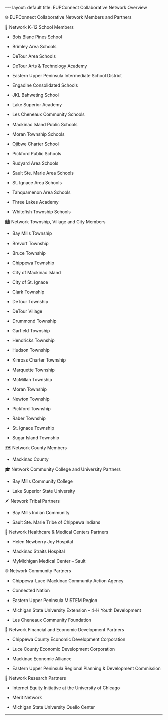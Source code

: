 --- layout: default title: EUPConnect Collaborative Network Overview

🌐 EUPConnect Collaborative Network Members and Partners

🏫 Network K–12 School Members

- Bois Blanc Pines School

- Brimley Area Schools

- DeTour Area Schools

- DeTour Arts & Technology Academy

- Eastern Upper Peninsula Intermediate School District

- Engadine Consolidated Schools

- JKL Bahweting School

- Lake Superior Academy

- Les Cheneaux Community Schools

- Mackinac Island Public Schools

- Moran Township Schools

- Ojibwe Charter School

- Pickford Public Schools

- Rudyard Area Schools

- Sault Ste. Marie Area Schools

- St. Ignace Area Schools

- Tahquamenon Area Schools

- Three Lakes Academy

- Whitefish Township Schools

🏙️ Network Township, Village and City Members

- Bay Mills Township

- Brevort Township

- Bruce Township

- Chippewa Township

- City of Mackinac Island

- City of St. Ignace

- Clark Township

- DeTour Township

- DeTour Village

- Drummond Township

- Garfield Township

- Hendricks Township

- Hudson Township

- Kinross Charter Township

- Marquette Township

- McMillan Township

- Moran Township

- Newton Township

- Pickford Township

- Raber Township

- St. Ignace Township

- Sugar Island Township

🗺️ Network County Members

- Mackinac County

🎓 Network Community College and University Partners

- Bay Mills Community College

- Lake Superior State University

🪶 Network Tribal Partners

- Bay Mills Indian Community

- Sault Ste. Marie Tribe of Chippewa Indians

🏥 Network Healthcare & Medical Centers Partners

- Helen Newberry Joy Hospital

- Mackinac Straits Hospital

- MyMichigan Medical Center – Sault

🌐 Network Community Partners

- Chippewa-Luce-Mackinac Community Action Agency

- Connected Nation

- Eastern Upper Peninsula MiSTEM Region

- Michigan State University Extension – 4-H Youth Development

- Les Cheneaux Community Foundation

💼 Network Financial and Economic Development Partners

- Chippewa County Economic Development Corporation

- Luce County Economic Development Corporation

- Mackinac Economic Alliance

- Eastern Upper Peninsula Regional Planning & Development Commission

🔬 Network Research Partners

- Internet Equity Initiative at the University of Chicago

- Merit Network

- Michigan State University Quello Center

---
